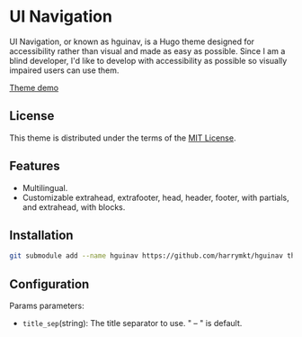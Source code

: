 # UI Navigation
UI Navigation, or known as hguinav, is a Hugo theme designed for accessibility rather than visual and made as easy as possible. Since I am a blind developer, I'd like to develop with accessibility as possible so visually impaired users can use them.

[Theme demo](https://harrymkt.github.io/hguinav)

## License
This theme is distributed under the terms of the [MIT License](https://github.com/harrymkt/hguinav/blob/main/LICENSE.md).

## Features
* Multilingual.
* Customizable extrahead, extrafooter, head, header, footer, with partials, and extrahead, with blocks.

## Installation
```bash
git submodule add --name hguinav https://github.com/harrymkt/hguinav themes/hguinav
```
## Configuration
Params parameters:
* `title_sep`(string): The title separator to use. " – " is default.